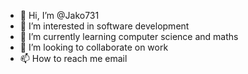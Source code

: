 - 👋 Hi, I’m @Jako731
- 👀 I’m interested in software development
- 🌱 I’m currently learning computer science and maths
- 💞️ I’m looking to collaborate on work
- 📫 How to reach me email

<!---
Jako731/Jako731 is a ✨ special ✨ repository because its `README.md` (this file) appears on your GitHub profile.
You can click the Preview link to take a look at your changes.
--->
